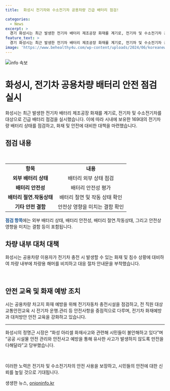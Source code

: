 ```yaml
---
title:  화성시 전기차와 수소전기차 공용차량 긴급 배터리 점검!

categories:
  - News
excerpt: >
  경기 화성시는 최근 발생한 전기차 배터리 제조공장 화재를 계기로, 전기차 및 수소전기차 공용차량의 긴급 배터리 점검에 나섰다. 총 169대의 전기차량을 대상으로 외부 배터리 상태, 안전성, 절연 및 작동상태 등을 점검하며, 발견된 결함에 대해 즉각 조치를 취할 예정이다. 또한 차량 내부에 차량용 해머를 비치하고 화재나 침수 상황에 대처할 수 있는 절차 안내문을 부착하여 안전을 강화하고 있다. 시장은 시민들의 불안감을 고려하여 안전 관리를 강화하고 안전 교육을 강조했다.
feature_text: >
  경기 화성시는 최근 발생한 전기차 배터리 제조공장 화재를 계기로, 전기차 및 수소전기차 공용차량의 긴급 배터리 점검에 나섰다. 총 169대의 전기차량을 대상으로 외부 배터리 상태, 안전성, 절연 및 작동상태 등을 점검하며, 발견된 결함에 대해 즉각 조치를 취할 예정이다. 또한 차량 내부에 차량용 해머를 비치하고 화재나 침수 상황에 대처할 수 있는 절차 안내문을 부착하여 안전을 강화하고 있다. 시장은 시민들의 불안감을 고려하여 안전 관리를 강화하고 안전 교육을 강조했다.
image: 'https://www.behealthy4u.com/wp-content/uploads/2024/06/koreanews.jpg'
---
```


<p><img src="https://www.behealthy4u.com/wp-content/uploads/2024/06/koreanews.jpg" alt="info 속보" /></p>

<h1>화성시, 전기차 공용차량 배터리 안전 점검 실시</h1>

<p data-ke-size="size16">화성시는 최근 발생한 전기차 배터리 제조공장 화재를 계기로, 전기차 및 수소전기차를 대상으로 긴급 배터리 점검을 실시했습니다. 이에 따라 시내에 보유한 169대의 전기차량 배터리 상태를 점검하고, 화재 및 안전에 대비한 대책을 마련했습니다.</p>

<h2 data-ke-size="size26">점검 내용</h2>

<p data-ke-size="size16">&nbsp;</p>

<table>
  <tbody>
    <tr>
      <td style="text-align: center; height: 17px;"><b>항목</b></td>
      <td style="text-align: center; height: 17px;"><b>내용</b></td>
    </tr>
    <tr>
      <td style="text-align: center; height: 17px;"><b>외부 배터리 상태</b></td>
      <td style="text-align: center; height: 17px;">배터리 외부 상태 점검</td>
    </tr>
    <tr>
      <td style="text-align: center; height: 17px;"><b>배터리 안전성</b></td>
      <td style="text-align: center; height: 17px;">배터리 안전성 평가</td>
    </tr>
    <tr>
      <td style="text-align: center; height: 17px;"><b>배터리 절연․작동상태</b></td>
      <td style="text-align: center; height: 17px;">배터리 절연 및 작동 상태 확인</td>
    </tr>
    <tr>
      <td style="text-align: center; height: 17px;"><b>기타 안전 결함</b></td>
      <td style="text-align: center; height: 17px;">안전상 영향을 미치는 결함 확인</td>
    </tr>
  </tbody>
</table>

<p><b><span style="color: #1a5490;">점검 항목</span></b>에는 외부 배터리 상태, 배터리 안전성, 배터리 절연․작동상태, 그리고 안전상 영향을 미치는 결함 등이 포함됩니다.</p>

<h2 data-ke-size="size26">차량 내부 대처 대책</h2>

<p data-ke-size="size16">화성시는 공용차량 이용자가 전기차 충전 시 발생할 수 있는 화재 및 침수 상황에 대비하여 차량 내부에 차량용 해머를 비치하고 대응 절차 안내문을 부착했습니다.</p>

<p data-ke-size="size16">&nbsp;</p>

<h2 data-ke-size="size26">안전 교육 및 화재 예방 조치</h2>

<p data-ke-size="size16">시는 공용차량 차고지 화재 예방을 위해 전기자동차 충전시설을 점검하고, 전 직원 대상 교통안전교육 시 전기차 운행․관리 등 안전사항을 중점적으로 다루며, 전기차 화재예방과 대처방안 안전 교육을 강화하고 있습니다.</p>

<hr>

<p data-ke-size="size16">화성시의 정명근 시장은 “화성 아리셀 화재사고와 관련해 시민들이 불안해하고 있다”며 “공공 시설물 안전 관리와 안전사고 예방을 통해 유사한 사고가 발생하지 않도록 만전을 다해달라”고 당부했습니다.</p>

<p data-ke-size="size16">&nbsp;</p>

<p data-ke-size="size16">이러한 노력은 전기차 및 수소전기차의 안전 사용을 보장하고, 시민들의 안전에 대한 신뢰를 높일 것으로 기대됩니다.</p>
생생한 뉴스, <a href="https://onioninfo.kr" rel="dofollow">onioninfo.kr</a>


